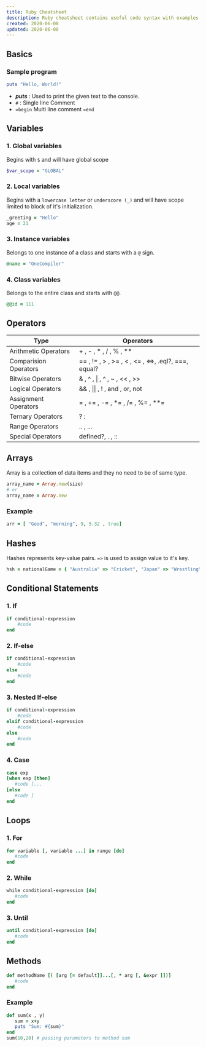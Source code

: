```yaml
---
title: Ruby Cheatsheet 
description: Ruby cheatsheet contains useful code syntax with examples which is handy while coding.
created: 2020-06-08
updated: 2020-06-08
---
```


## Basics

### Sample program
```ruby
puts "Hello, World!"
```
* ***puts*** :  Used to print the given text to the console.
* `#` : Single line Comment
* `=begin`
Multi 
line 
comment
`=end`

## Variables

### 1. Global variables

Begins with `$` and will have global scope
```ruby
$var_scope = "GLOBAL"
```

### 2. Local variables

Begins with a `lowercase letter` or `underscore (_)` and will have scope limited to block of it's initialization.
```ruby
_greeting = "Hello"
age = 21
```
### 3. Instance variables

Belongs to one instance of a class and starts with a `@` sign.
```ruby
@name = "OneCompiler"
```
### 4. Class variables

Belongs to the entire class and starts with `@@`.

```ruby
@@id = 111
```

## Operators
|Type|Operators|
|----|----|
| Arithmetic Operators| + , - , * , / , % , ** |
| Comparision Operators| == , != , > , >= , < , <= , <=>, .eql?, ===, equal? |
| Bitwise Operators| & , ^ , \| , ^ , ~ , << , >> |
| Logical Operators| && , \|\| , ! , and , or, not|
| Assignment Operators|= , += , -= , *= , /= , %= , **= |
| Ternary Operators | ? :|
| Range Operators | .. , ...|
| Special Operators | defined?, . , :: |

## Arrays

Array is a collection of data items and they no need to be of same type.

```ruby
array_name = Array.new(size)
# or
array_name = Array.new
```
### Example
```ruby
arr = [ "Good", "morning", 9, 5.32 , true]
```
## Hashes

Hashes represents key-value pairs. `=>` is used to assign value to it's key. 

```ruby
hsh = nationalGame = { "Australia" => "Cricket", "Japan" => "Wrestling", "NewZealand" => "Rugby","USA" => "Baseball"}
```

## Conditional Statements

### 1. If

```ruby
if conditional-expression 
    #code
end
```
### 2. If-else

```ruby
if conditional-expression
    #code
else 
    #code
end
```
### 3. Nested If-else

```ruby
if conditional-expression
    #code
elsif conditional-expression
    #code
else 
    #code
end
```

### 4. Case

```ruby
case exp
[when exp [then]
   #code ]...
[else
   #code ]
end
```

## Loops

### 1. For

```ruby
for variable [, variable ...] in range [do]
   #code
end
```

### 2. While

```ruby
while conditional-expression [do]
   #code
end
```

### 3. Until

```ruby
until conditional-expression [do]
   #code
end
```
## Methods

```ruby
def methodName [( [arg [= default]]...[, * arg [, &expr ]])]
   #code  
end 
```
### Example
```ruby
def sum(x , y)
   sum = x+y
   puts "Sum: #{sum}"
end
sum(10,20) # passing parameters to method sum
```


